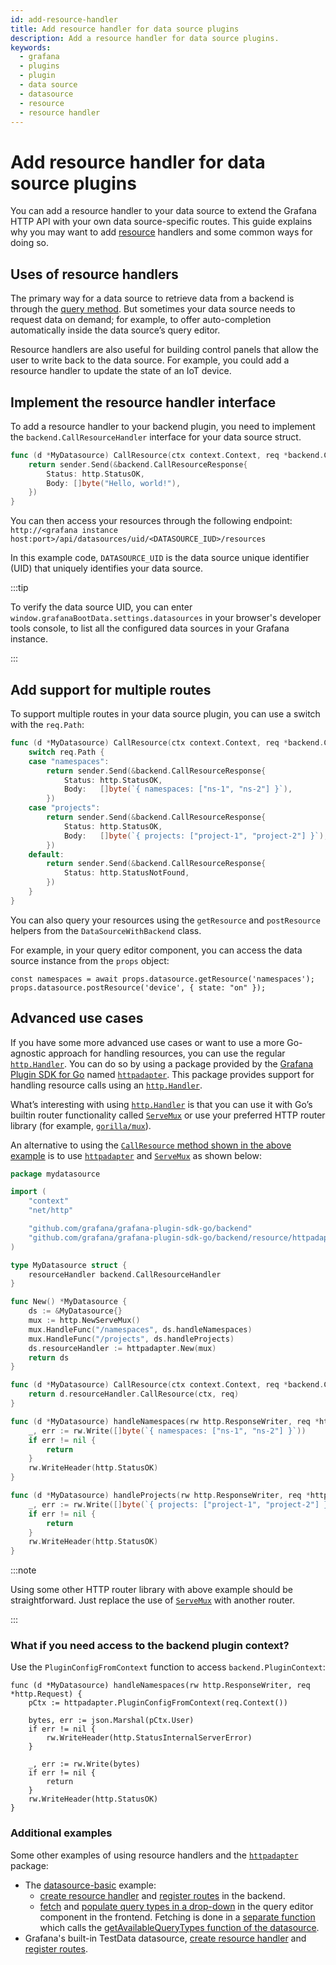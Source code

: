 ```yaml
---
id: add-resource-handler
title: Add resource handler for data source plugins
description: Add a resource handler for data source plugins.
keywords:
  - grafana
  - plugins
  - plugin
  - data source
  - datasource
  - resource
  - resource handler
---
```


# Add resource handler for data source plugins

You can add a resource handler to your data source to extend the Grafana HTTP API with your own data source-specific routes. This guide explains why you may want to add [resource](/introduction/backend-plugins#resources) handlers and some common ways for doing so.

## Uses of resource handlers

The primary way for a data source to retrieve data from a backend is through the [query method](./add-query-editor-help.md). But sometimes your data source needs to request data on demand; for example, to offer auto-completion automatically inside the data source’s query editor.

Resource handlers are also useful for building control panels that allow the user to write back to the data source. For example, you could add a resource handler to update the state of an IoT device.

## Implement the resource handler interface

To add a resource handler to your backend plugin, you need to implement the `backend.CallResourceHandler` interface for your data source struct.

```go
func (d *MyDatasource) CallResource(ctx context.Context, req *backend.CallResourceRequest, sender backend.CallResourceResponseSender) error {
    return sender.Send(&backend.CallResourceResponse{
        Status: http.StatusOK,
        Body: []byte("Hello, world!"),
    })
}
```

You can then access your resources through the following endpoint: `http://<grafana instance host:port>/api/datasources/uid/<DATASOURCE_IUD>/resources`

In this example code, `DATASOURCE_UID` is the data source unique identifier (UID) that uniquely identifies your data source.

:::tip

To verify the data source UID, you can enter `window.grafanaBootData.settings.datasources` in your browser's developer tools console, to list all the configured data sources in your Grafana instance.

:::

## Add support for multiple routes

To support multiple routes in your data source plugin, you can use a switch with the `req.Path`:

```go
func (d *MyDatasource) CallResource(ctx context.Context, req *backend.CallResourceRequest, sender backend.CallResourceResponseSender) error {
	switch req.Path {
	case "namespaces":
		return sender.Send(&backend.CallResourceResponse{
			Status: http.StatusOK,
			Body:   []byte(`{ namespaces: ["ns-1", "ns-2"] }`),
		})
	case "projects":
		return sender.Send(&backend.CallResourceResponse{
			Status: http.StatusOK,
			Body:   []byte(`{ projects: ["project-1", "project-2"] }`),
		})
	default:
		return sender.Send(&backend.CallResourceResponse{
			Status: http.StatusNotFound,
		})
	}
}
```

You can also query your resources using the `getResource` and `postResource` helpers from the `DataSourceWithBackend` class.

For example, in your query editor component, you can access the data source instance from the `props` object:

```
const namespaces = await props.datasource.getResource('namespaces');
props.datasource.postResource('device', { state: "on" });
```

## Advanced use cases

If you have some more advanced use cases or want to use a more Go-agnostic approach for handling resources, you can use the regular [`http.Handler`](https://pkg.go.dev/net/http#Handler). You can do so by using a package provided by the [Grafana Plugin SDK for Go](../../introduction/grafana-plugin-sdk-for-go.md) named [`httpadapter`](https://pkg.go.dev/github.com/grafana/grafana-plugin-sdk-go/backend/resource/httpadapter). This package provides support for handling resource calls using an [`http.Handler`](https://pkg.go.dev/net/http#Handler).

What’s interesting with using [`http.Handler`](https://pkg.go.dev/net/http#Handler) is that you can use it with Go’s builtin router functionality called [`ServeMux`](https://pkg.go.dev/net/http#ServeMux) or use your preferred HTTP router library (for example, [`gorilla/mux`](https://github.com/gorilla/mux)).

An alternative to using the [`CallResource` method shown in the above example](#add-resource-handler-for-data-source-plugins) is to use [`httpadapter`](https://pkg.go.dev/github.com/grafana/grafana-plugin-sdk-go/backend/resource/httpadapter) and [`ServeMux`](https://pkg.go.dev/net/http#ServeMux) as shown below:

```go
package mydatasource

import (
	"context"
	"net/http"

	"github.com/grafana/grafana-plugin-sdk-go/backend"
	"github.com/grafana/grafana-plugin-sdk-go/backend/resource/httpadapter"
)

type MyDatasource struct {
	resourceHandler backend.CallResourceHandler
}

func New() *MyDatasource {
	ds := &MyDatasource{}
	mux := http.NewServeMux()
	mux.HandleFunc("/namespaces", ds.handleNamespaces)
	mux.HandleFunc("/projects", ds.handleProjects)
	ds.resourceHandler := httpadapter.New(mux)
	return ds
}

func (d *MyDatasource) CallResource(ctx context.Context, req *backend.CallResourceRequest, sender backend.CallResourceResponseSender) error {
	return d.resourceHandler.CallResource(ctx, req)
}

func (d *MyDatasource) handleNamespaces(rw http.ResponseWriter, req *http.Request) {
	_, err := rw.Write([]byte(`{ namespaces: ["ns-1", "ns-2"] }`))
	if err != nil {
		return
	}
	rw.WriteHeader(http.StatusOK)
}

func (d *MyDatasource) handleProjects(rw http.ResponseWriter, req *http.Request) {
	_, err := rw.Write([]byte(`{ projects: ["project-1", "project-2"] }`))
	if err != nil {
		return
	}
	rw.WriteHeader(http.StatusOK)
}
```

:::note

Using some other HTTP router library with above example should be straightforward. Just replace the use of [`ServeMux`](https://pkg.go.dev/net/http#ServeMux) with another router.

:::

### What if you need access to the backend plugin context?

Use the `PluginConfigFromContext` function to access `backend.PluginContext`:

```
func (d *MyDatasource) handleNamespaces(rw http.ResponseWriter, req *http.Request) {
	pCtx := httpadapter.PluginConfigFromContext(req.Context())

	bytes, err := json.Marshal(pCtx.User)
	if err != nil {
		rw.WriteHeader(http.StatusInternalServerError)
	}

	_, err := rw.Write(bytes)
	if err != nil {
		return
	}
	rw.WriteHeader(http.StatusOK)
}
```
### Additional examples

Some other examples of using resource handlers and the [`httpadapter`](https://pkg.go.dev/github.com/grafana/grafana-plugin-sdk-go/backend/resource/httpadapter) package:

- The [datasource-basic](https://github.com/grafana/grafana-plugin-examples/tree/main/examples/datasource-basic) example:
  - [create resource handler](https://github.com/grafana/grafana-plugin-examples/blob/309228fffb09c092c08dbd3d17f45a656b2ec3c6/examples/datasource-basic/pkg/plugin/datasource.go#L39) and [register routes](https://github.com/grafana/grafana-plugin-examples/blob/main/examples/datasource-basic/pkg/plugin/resource_handler.go) in the backend. 
  - [fetch](https://github.com/grafana/grafana-plugin-examples/blob/309228fffb09c092c08dbd3d17f45a656b2ec3c6/examples/datasource-basic/src/components/QueryEditor/QueryEditor.tsx#L15) and [populate query types in a drop-down](https://github.com/grafana/grafana-plugin-examples/blob/309228fffb09c092c08dbd3d17f45a656b2ec3c6/examples/datasource-basic/src/components/QueryEditor/QueryEditor.tsx#L42) in the query editor component in the frontend. Fetching is done in a [separate function](https://github.com/grafana/grafana-plugin-examples/blob/309228fffb09c092c08dbd3d17f45a656b2ec3c6/examples/datasource-basic/src/components/QueryEditor/useQueryTypes.tsx#L13) which calls the [getAvailableQueryTypes function of the datasource](https://github.com/grafana/grafana-plugin-examples/blob/309228fffb09c092c08dbd3d17f45a656b2ec3c6/examples/datasource-basic/src/datasource.ts#L21-L23).
- Grafana's built-in TestData datasource, [create resource handler](https://github.com/grafana/grafana/blob/5687243d0b3bad06c4da809f925cfdf3d32c5a16/pkg/tsdb/grafana-testdata-datasource/testdata.go#L45) and [register routes](https://github.com/grafana/grafana/blob/5687243d0b3bad06c4da809f925cfdf3d32c5a16/pkg/tsdb/grafana-testdata-datasource/resource_handler.go#L17-L28).

